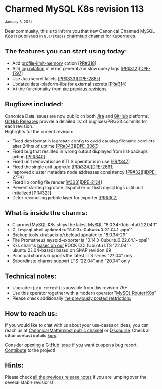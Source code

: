 # Charmed MySQL K8s revision 113
<sub>January 3, 2024</sub>

Dear community, this is to inform you that new Canonical Charmed MySQL K8s is published in `8.0/stable` [charmhub](https://charmhub.io/mysql-k8s?channel=8.0/stable) channel for Kubernetes.

## The features you can start using today:

* Add [profile-limit-memory](https://charmhub.io/mysql-k8s/configure?channel=8.0/beta#profile-limit-memory) option [[PR#318](https://github.com/canonical/mysql-k8s-operator/pull/318)]
* Add [log rotation](https://charmhub.io/mysql-k8s/docs/e-logs) of error, general and slow query logs [[PR#312](https://github.com/canonical/mysql-k8s-operator/pull/312)][[DPE-1797](https://warthogs.atlassian.net/browse/DPE-1797)]
* Use Juju secret labels [[PR#333](https://github.com/canonical/mysql-k8s-operator/pull/333)][[DPE-2885](https://warthogs.atlassian.net/browse/DPE-2885)]
* Updated data-platform-libs for external secrets [[PR#314](https://github.com/canonical/mysql-k8s-operator/pull/314)]
* All the functionality from [the previous revisions](/t/11878)

## Bugfixes included:

Canonica Data issues are now public on both [Jira](https://warthogs.atlassian.net/jira/software/c/projects/DPE/issues/) and [GitHub](https://github.com/canonical/mysql-k8s-operator/issues) platforms.<br/>[GitHub Releases](https://github.com/canonical/mysql-k8s-operator/releases) provide a detailed list of bugfixes/PRs/Git commits for each revision.<br/>Highlights for the current revision:

* Fixed dateformat in logrotate config to avoid causing filename conflicts after 24hrs of uptime [[PR#343](https://github.com/canonical/mysql-k8s-operator/pull/343)][[DPE-3063](https://warthogs.atlassian.net/browse/DPE-3063)]
* Fixed bug that resulted in wrong output displayed from list-backups action [[PR#340](https://github.com/canonical/mysql-k8s-operator/pull/340)]
* Fixed unit removal issue if TLS  operator is in use [[PR#347](https://github.com/canonical/mysql-k8s-operator/pull/347)]
* Fixed the single unit upgrade [[PR#324](https://github.com/canonical/mysql-k8s-operator/pull/324)][[DPE-2661](https://warthogs.atlassian.net/browse/DPE-2661)]
* Improved cluster metadata node addresses consistency [[PR#328](https://github.com/canonical/mysql-k8s-operator/pull/328)][[DPE-2774](https://warthogs.atlassian.net/browse/DPE-2774)]
* Fixed lib config file render [[#303](https://github.com/canonical/mysql-k8s-operator/pull/303)][[DPE-2124](https://warthogs.atlassian.net/browse/DPE-2124)]
* Prevent starting logrotate dispatcher or flush mysql logs until unit initialized [[PR#323](https://github.com/canonical/mysql-k8s-operator/pull/323)]
* Defer reconciling pebble layer for exporter [[PR#302](https://github.com/canonical/mysql-k8s-operator/pull/302)]

## What is inside the charms:

* Charmed MySQL K8s ships the latest MySQL “8.0.34-0ubuntu0.22.04.1”
* CLI mysql-shell updated to "8.0.34-0ubuntu0.22.04.1~ppa1"
* Backup tools xtrabackup/xbcloud  updated to "8.0.34-29"
* The Prometheus mysqld-exporter is "0.14.0-0ubuntu0.22.04.1~ppa1"
* K8s charms [based on our](https://github.com/orgs/canonical/packages?tab=packages&q=charmed) ROCK OCI (Ubuntu LTS “22.04” - ubuntu:22.04-based) based on SNAP revision 69
* Principal charms supports the latest LTS series “22.04” only
* Subordinate charms support LTS “22.04” and “20.04” only

## Technical notes:

* Upgrade (`juju refresh`) is possible from this revision 75+
* Use this operator together with a modern operator "[MySQL Router K8s](https://charmhub.io/mysql-router-k8s)"
* Please check additionally [the previously posted restrictions](/t/11878)

## How to reach us:

If you would like to chat with us about your use-cases or ideas, you can reach us at [Canonical Mattermost public channel](https://chat.charmhub.io/charmhub/channels/data-platform) or [Discourse](https://discourse.charmhub.io/). Check all other contact details [here](/t/11868).

Consider [opening a GitHub issue](https://github.com/canonical/mysql-k8s-operator/issues) if you want to open a bug report.<br/>[Contribute](https://github.com/canonical/mysql-k8s-operator/blob/main/CONTRIBUTING.md) to the project!

## Hints:

Please check [all the previous release notes](/t/11878) if you are jumping over the several stable revisions!